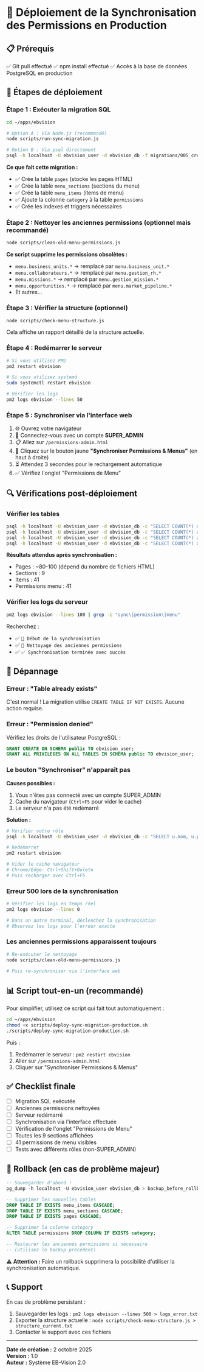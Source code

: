 # 🚀 Déploiement de la Synchronisation des Permissions en Production

## 📋 Prérequis

✅ Git pull effectué
✅ npm install effectué
✅ Accès à la base de données PostgreSQL en production

## 🔧 Étapes de déploiement

### Étape 1 : Exécuter la migration SQL

```bash
cd ~/apps/ebvision

# Option A : Via Node.js (recommandé)
node scripts/run-sync-migration.js

# Option B : Via psql directement
psql -h localhost -U ebvision_user -d ebvision_db -f migrations/005_create_sync_tables.sql
```

**Ce que fait cette migration :**
- ✅ Crée la table `pages` (stocke les pages HTML)
- ✅ Crée la table `menu_sections` (sections du menu)
- ✅ Crée la table `menu_items` (items de menu)
- ✅ Ajoute la colonne `category` à la table `permissions`
- ✅ Crée les indexes et triggers nécessaires

### Étape 2 : Nettoyer les anciennes permissions (optionnel mais recommandé)

```bash
node scripts/clean-old-menu-permissions.js
```

**Ce script supprime les permissions obsolètes :**
- `menu.business_units.*` → remplacé par `menu.business_unit.*`
- `menu.collaborateurs.*` → remplacé par `menu.gestion_rh.*`
- `menu.missions.*` → remplacé par `menu.gestion_mission.*`
- `menu.opportunities.*` → remplacé par `menu.market_pipeline.*`
- Et autres...

### Étape 3 : Vérifier la structure (optionnel)

```bash
node scripts/check-menu-structure.js
```

Cela affiche un rapport détaillé de la structure actuelle.

### Étape 4 : Redémarrer le serveur

```bash
# Si vous utilisez PM2
pm2 restart ebvision

# Si vous utilisez systemd
sudo systemctl restart ebvision

# Vérifier les logs
pm2 logs ebvision --lines 50
```

### Étape 5 : Synchroniser via l'interface web

1. 🌐 Ouvrez votre navigateur
2. 🔐 Connectez-vous avec un compte **SUPER_ADMIN**
3. 📋 Allez sur `/permissions-admin.html`
4. 🔄 Cliquez sur le bouton jaune **"Synchroniser Permissions & Menus"** (en haut à droite)
5. ⏳ Attendez 3 secondes pour le rechargement automatique
6. ✅ Vérifiez l'onglet "Permissions de Menu"

## 🔍 Vérifications post-déploiement

### Vérifier les tables

```bash
psql -h localhost -U ebvision_user -d ebvision_db -c "SELECT COUNT(*) as pages FROM pages;"
psql -h localhost -U ebvision_user -d ebvision_db -c "SELECT COUNT(*) as sections FROM menu_sections;"
psql -h localhost -U ebvision_user -d ebvision_db -c "SELECT COUNT(*) as items FROM menu_items;"
psql -h localhost -U ebvision_user -d ebvision_db -c "SELECT COUNT(*) as menu_perms FROM permissions WHERE code LIKE 'menu.%';"
```

**Résultats attendus après synchronisation :**
- Pages : ~80-100 (dépend du nombre de fichiers HTML)
- Sections : 9
- Items : 41
- Permissions menu : 41

### Vérifier les logs du serveur

```bash
pm2 logs ebvision --lines 100 | grep -i "sync\|permission\|menu"
```

Recherchez :
- ✅ `🔄 Début de la synchronisation`
- ✅ `🧹 Nettoyage des anciennes permissions`
- ✅ `✅ Synchronisation terminée avec succès`

## 🐛 Dépannage

### Erreur : "Table already exists"

C'est normal ! La migration utilise `CREATE TABLE IF NOT EXISTS`. Aucune action requise.

### Erreur : "Permission denied"

Vérifiez les droits de l'utilisateur PostgreSQL :

```sql
GRANT CREATE ON SCHEMA public TO ebvision_user;
GRANT ALL PRIVILEGES ON ALL TABLES IN SCHEMA public TO ebvision_user;
```

### Le bouton "Synchroniser" n'apparaît pas

**Causes possibles :**
1. Vous n'êtes pas connecté avec un compte SUPER_ADMIN
2. Cache du navigateur (`Ctrl+F5` pour vider le cache)
3. Le serveur n'a pas été redémarré

**Solution :**
```bash
# Vérifier votre rôle
psql -h localhost -U ebvision_user -d ebvision_db -c "SELECT u.nom, u.prenom, r.name FROM users u JOIN user_roles ur ON u.id = ur.user_id JOIN roles r ON ur.role_id = r.id WHERE u.email = 'admin@trs.com';"

# Redémarrer
pm2 restart ebvision

# Vider le cache navigateur
# Chrome/Edge: Ctrl+Shift+Delete
# Puis recharger avec Ctrl+F5
```

### Erreur 500 lors de la synchronisation

```bash
# Vérifier les logs en temps réel
pm2 logs ebvision --lines 0

# Dans un autre terminal, déclenchez la synchronisation
# Observez les logs pour l'erreur exacte
```

### Les anciennes permissions apparaissent toujours

```bash
# Re-exécuter le nettoyage
node scripts/clean-old-menu-permissions.js

# Puis re-synchroniser via l'interface web
```

## 📊 Script tout-en-un (recommandé)

Pour simplifier, utilisez ce script qui fait tout automatiquement :

```bash
cd ~/apps/ebvision
chmod +x scripts/deploy-sync-migration-production.sh
./scripts/deploy-sync-migration-production.sh
```

Puis :
1. Redémarrer le serveur : `pm2 restart ebvision`
2. Aller sur `/permissions-admin.html`
3. Cliquer sur "Synchroniser Permissions & Menus"

## ✅ Checklist finale

- [ ] Migration SQL exécutée
- [ ] Anciennes permissions nettoyées
- [ ] Serveur redémarré
- [ ] Synchronisation via l'interface effectuée
- [ ] Vérification de l'onglet "Permissions de Menu"
- [ ] Toutes les 9 sections affichées
- [ ] 41 permissions de menu visibles
- [ ] Tests avec différents rôles (non-SUPER_ADMIN)

## 🎯 Rollback (en cas de problème majeur)

```sql
-- Sauvegarder d'abord !
pg_dump -h localhost -U ebvision_user ebvision_db > backup_before_rollback.sql

-- Supprimer les nouvelles tables
DROP TABLE IF EXISTS menu_items CASCADE;
DROP TABLE IF EXISTS menu_sections CASCADE;
DROP TABLE IF EXISTS pages CASCADE;

-- Supprimer la colonne category
ALTER TABLE permissions DROP COLUMN IF EXISTS category;

-- Restaurer les anciennes permissions si nécessaire
-- (utilisez le backup précédent)
```

⚠️ **Attention :** Faire un rollback supprimera la possibilité d'utiliser la synchronisation automatique.

## 📞 Support

En cas de problème persistant :
1. Sauvegarder les logs : `pm2 logs ebvision --lines 500 > logs_error.txt`
2. Exporter la structure actuelle : `node scripts/check-menu-structure.js > structure_current.txt`
3. Contacter le support avec ces fichiers

---

**Date de création :** 2 octobre 2025  
**Version :** 1.0  
**Auteur :** Système EB-Vision 2.0




